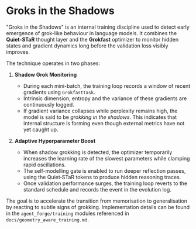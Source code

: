 # Groks in the Shadows

"Groks in the Shadows" is an internal training discipline used to detect early
emergence of grok-like behaviour in language models. It combines the
**Quiet‑STaR** thought layer and the **Grokfast** optimizer to monitor hidden
states and gradient dynamics long before the validation loss visibly improves.

The technique operates in two phases:

1. **Shadow Grok Monitoring**
   - During each mini-batch, the training loop records a window of recent
gradients using `GrokfastTask`.
   - Intrinsic dimension, entropy and the variance of these gradients are
continuously logged.
   - If gradient variance collapses while perplexity remains high, the model is
said to be *grokking in the shadows*. This indicates that internal structure is
forming even though external metrics have not yet caught up.

2. **Adaptive Hyperparameter Boost**
   - When shadow grokking is detected, the optimizer temporarily increases the
learning rate of the slowest parameters while clamping rapid oscillations.
   - The self-modelling gate is enabled to run deeper reflection passes, using
the Quiet‑STaR tokens to produce hidden reasoning traces.
   - Once validation performance surges, the training loop reverts to the
standard schedule and records the event in the evolution log.

The goal is to accelerate the transition from memorisation to generalisation by
reacting to subtle signs of grokking. Implementation details can be found in the
`agent_forge/training` modules referenced in `docs/geometry_aware_training.md`.
